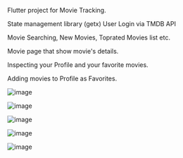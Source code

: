 Flutter project for Movie Tracking.

State management library (getx)
User Login via TMDB API

Movie Searching, New Movies, Toprated Movies list etc.

Movie page that show movie's details.

Inspecting your Profile and your favorite movies.

Adding movies to Profile as Favorites.

![image](https://user-images.githubusercontent.com/73945604/219960578-4fbbf18a-eaed-46d4-b596-67e731e2e154.png)

![image](https://user-images.githubusercontent.com/73945604/219960562-6a2e8d71-9432-4692-b1d2-ea192e9d6b81.png)

![image](https://user-images.githubusercontent.com/73945604/219960607-92fb07e0-5c2a-4ac1-96f4-d377c760e579.png)

![image](https://user-images.githubusercontent.com/73945604/219960534-be137291-eb06-41f8-8917-489eab739cc4.png)

![image](https://user-images.githubusercontent.com/73945604/219960488-ea222f76-f9ae-4004-aaa8-868806b19d19.png)
